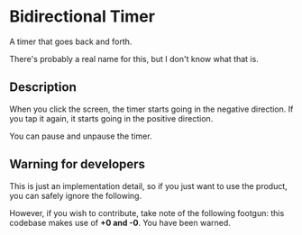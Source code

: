 # Bidirectional Timer

A timer that goes back and forth.

There's probably a real name for this, but I don't know what that is.

## Description

When you click the screen, the timer starts going in the negative direction. If you tap it again, it starts going in the positive direction.

You can pause and unpause the timer.

## Warning for developers

This is just an implementation detail, so if you just want to use the product, you can safely ignore the following.

However, if you wish to contribute, take note of the following footgun: this codebase makes use of **+0 and -0**. You have been warned.
